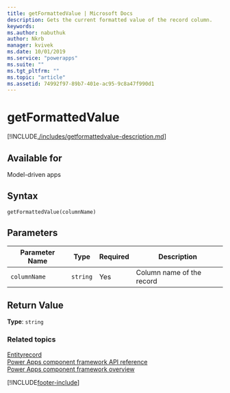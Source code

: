 ```yaml
---
title: getFormattedValue | Microsoft Docs
description: Gets the current formatted value of the record column.
keywords:
ms.author: nabuthuk
author: Nkrb
manager: kvivek
ms.date: 10/01/2019
ms.service: "powerapps"
ms.suite: ""
ms.tgt_pltfrm: ""
ms.topic: "article"
ms.assetid: 74992f97-89b7-401e-ac95-9c8a47f990d1
---
```


# getFormattedValue

[!INCLUDE[./includes/getformattedvalue-description.md](./includes/getformattedvalue-description.md)]

## Available for 

Model-driven apps

## Syntax

`getFormattedValue(columnName)`

## Parameters

| Parameter Name|Type|Required|Description|
| ------------- |----|--------|-----------|
|`columnName`|`string`|Yes|Column name of the record|

## Return Value

**Type**: `string`


### Related topics

[Entityrecord](../entityrecord.md)<br/>
[Power Apps component framework API reference](../../reference/index.md)<br/>
[Power Apps component framework overview](../../overview.md)

[!INCLUDE[footer-include](../../../../includes/footer-banner.md)]